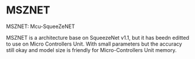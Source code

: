 # MSZNET
MSZNET: Mcu-SqueeZeNET

MSZNET is a architecture base on SqueezeNet v1.1, but it has beedn editted to use on Micro Controllers Unit. With small parameters but the accuracy still okay and model size is friendly for Micro-Controllers Unit memory.
